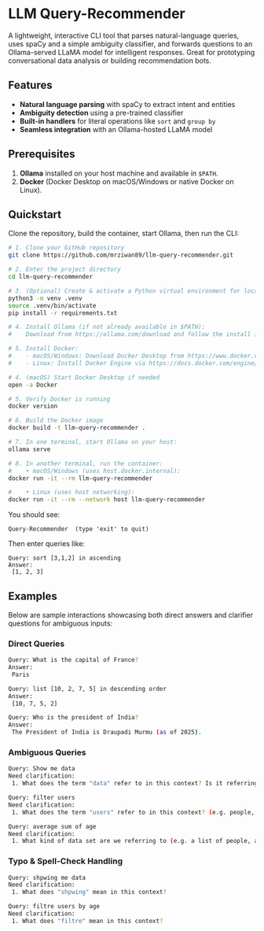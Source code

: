 # LLM Query-Recommender

A lightweight, interactive CLI tool that parses natural-language queries, uses spaCy and a simple ambiguity classifier, and forwards questions to an Ollama-served LLaMA model for intelligent responses. Great for prototyping conversational data analysis or building recommendation bots.

## Features

* **Natural language parsing** with spaCy to extract intent and entities
* **Ambiguity detection** using a pre-trained classifier
* **Built-in handlers** for literal operations like `sort` and `group by`
* **Seamless integration** with an Ollama-hosted LLaMA model

## Prerequisites

1. **Ollama** installed on your host machine and available in `$PATH`.
2. **Docker** (Docker Desktop on macOS/Windows or native Docker on Linux).

## Quickstart

Clone the repository, build the container, start Ollama, then run the CLI:

```bash
# 1. Clone your GitHub repository
git clone https://github.com/mrziwan89/llm-query-recommender.git

# 2. Enter the project directory
cd llm-query-recommender

# 3. (Optional) Create & activate a Python virtual environment for local development:
python3 -m venv .venv
source .venv/bin/activate
pip install -r requirements.txt

# 4. Install Ollama (if not already available in $PATH):
#    Download from https://ollama.com/download and follow the install instructions.

# 5. Install Docker:
#    - macOS/Windows: Download Docker Desktop from https://www.docker.com/products/docker-desktop
#    - Linux: Install Docker Engine via https://docs.docker.com/engine/install/

# 4. (macOS) Start Docker Desktop if needed
open -a Docker

# 5. Verify Docker is running
docker version

# 6. Build the Docker image
docker build -t llm-query-recommender .

# 7. In one terminal, start Ollama on your host:
ollama serve

# 8. In another terminal, run the container:
#    • macOS/Windows (uses host.docker.internal):
docker run -it --rm llm-query-recommender

#    • Linux (uses host networking):
docker run -it --rm --network host llm-query-recommender
```

You should see:

```
Query-Recommender  (type 'exit' to quit)
```

Then enter queries like:

```
Query: sort [3,1,2] in ascending
Answer:
 [1, 2, 3]
```

## Examples

Below are sample interactions showcasing both direct answers and clarifier questions for ambiguous inputs:

### Direct Queries

```bash
Query: What is the capital of France?
Answer:
 Paris
 ```
```bash
Query: list [10, 2, 7, 5] in descending order
Answer:
 [10, 7, 5, 2]
````

```bash
Query: Who is the president of India?
Answer:
 The President of India is Draupadi Murmu (as of 2025).
```

### Ambiguous Queries

```bash
Query: Show me data
Need clarification:
 1. What does the term "data" refer to in this context? Is it referring to information, statistics, or something else?
```

```bash
Query: filter users
Need clarification:
 1. What does the term "users" refer to in this context? (e.g. people, computers, websites, etc.)
```

```bash
Query: average sum of age
Need clarification:
 1. What kind of data set are we referring to (e.g. a list of people, a dataset in a particular domain)? And what type of average would you like to calculate (e.g. mean, median, mode)?
```

### Typo & Spell-Check Handling

```bash
Query: shpwing me data
Need clarification:
 1. What does "shpwing" mean in this context?
```
```bash
Query: filtre users by age
Need clarification:
 1. What does "filtre" mean in this context?
 ```
